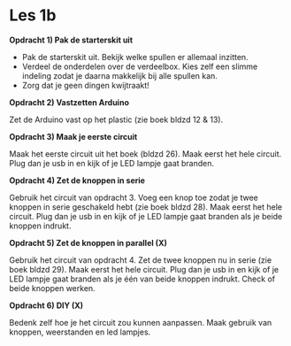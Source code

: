 # Les 1b

**Opdracht 1) Pak de starterskit uit**

- Pak de starterskit uit. Bekijk welke spullen er allemaal inzitten.
- Verdeel de onderdelen over de verdeelbox. Kies zelf een slimme indeling zodat je daarna makkelijk bij alle spullen kan.
- Zorg dat je geen dingen kwijtraakt!

**Opdracht 2) Vastzetten Arduino**

Zet de Arduino vast op het plastic (zie boek bldzd 12 & 13).

**Opdracht 3) Maak je eerste circuit**

Maak het eerste circuit uit het boek (bldzd 26). Maak eerst het hele circuit. Plug dan je usb in en kijk of je LED lampje gaat branden. 

**Opdracht 4) Zet de knoppen in serie**

Gebruik het circuit van opdracht 3. Voeg een knop toe zodat je twee knoppen in serie geschakeld hebt (zie boek bldzd 28). Maak eerst het hele circuit. Plug dan je usb in en kijk of je LED lampje gaat branden als je beide knoppen indrukt.

**Opdracht 5) Zet de knoppen in parallel (X)**

Gebruik het circuit van opdracht 4. Zet de twee knoppen nu in serie (zie boek bldzd 29). Maak eerst het hele circuit. Plug dan je usb in en kijk of je LED lampje gaat branden als je één van beide knoppen indrukt. Check of beide knoppen werken.

**Opdracht 6) DIY (X)**

Bedenk zelf hoe je het circuit zou kunnen aanpassen. Maak gebruik van knoppen, weerstanden en led lampjes.